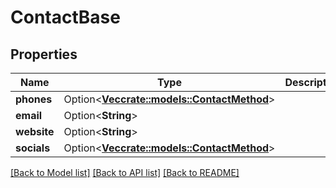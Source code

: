 # ContactBase

## Properties

Name | Type | Description | Notes
------------ | ------------- | ------------- | -------------
**phones** | Option<[**Vec<crate::models::ContactMethod>**](ContactMethod.md)> |  | [optional]
**email** | Option<**String**> |  | [optional]
**website** | Option<**String**> |  | [optional]
**socials** | Option<[**Vec<crate::models::ContactMethod>**](ContactMethod.md)> |  | [optional]

[[Back to Model list]](../README.md#documentation-for-models) [[Back to API list]](../README.md#documentation-for-api-endpoints) [[Back to README]](../README.md)


